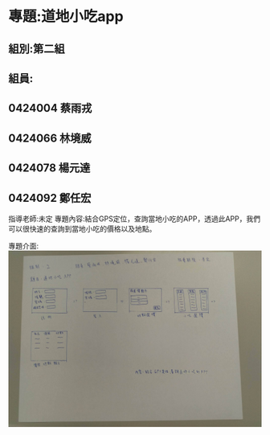 # 專題:道地小吃app
## 組別:第二組
## 組員:
##     0424004 蔡雨戎
##     0424066 林境威
##     0424078 楊元達
##     0424092 鄭任宏
指導老師:未定
專題內容:結合GPS定位，查詢當地小吃的APP，透過此APP，我們可以很快速的查詢到當地小吃的價格以及地點。

專題介面:
![](21895233_847798758716011_1182829043_o.jpg)
